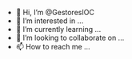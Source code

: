 - 👋 Hi, I’m @GestoresIOC
- 👀 I’m interested in ...
- 🌱 I’m currently learning ...
- 💞️ I’m looking to collaborate on ...
- 📫 How to reach me ...

<!---
GestoresIOC/GestoresIOC is a ✨ special ✨ repository because its `README.md` (this file) appears on your GitHub profile.
You can click the Preview link to take a look at your changes.
--->
